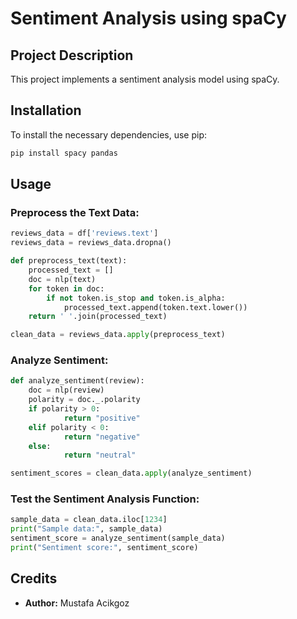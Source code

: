 
# Sentiment Analysis using spaCy

## Project Description
This project implements a sentiment analysis model using spaCy.

## Installation
To install the necessary dependencies, use pip:
```bash
pip install spacy pandas
```

## Usage
### Preprocess the Text Data:
```python
reviews_data = df['reviews.text']
reviews_data = reviews_data.dropna()

def preprocess_text(text):
    processed_text = []
    doc = nlp(text)
    for token in doc:
        if not token.is_stop and token.is_alpha:
            processed_text.append(token.text.lower()) 
    return ' '.join(processed_text)

clean_data = reviews_data.apply(preprocess_text)
```

### Analyze Sentiment:
```python
def analyze_sentiment(review):
    doc = nlp(review)
    polarity = doc._.polarity
    if polarity > 0:
            return "positive"
    elif polarity < 0:
            return "negative"
    else:
            return "neutral"

sentiment_scores = clean_data.apply(analyze_sentiment)
```

### Test the Sentiment Analysis Function:
```python
sample_data = clean_data.iloc[1234]   
print("Sample data:", sample_data)
sentiment_score = analyze_sentiment(sample_data)
print("Sentiment score:", sentiment_score)
```

## Credits
- **Author:** Mustafa Acikgoz
```




 

 
 
 
 
 
